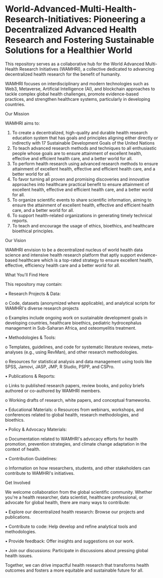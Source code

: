 # World-Advanced-Multi-Health-Research-Initiatives: Pioneering a Decentralized Advanced Health Research and Fostering Sustainable Solutions for a Healthier World

This repository serves as a collaborative hub for the World Advanced Multi-Health Research Initiatives (WAMHRI), a collective dedicated to advancing decentralized health research for the benefit of humanity. 

WAMHRI focuses on interdisciplinary and modern technologies such as Web3, Metaverse, Artificial Intelligence (AI), and blockchain approaches to tackle complex global health challenges, promote evidence-based practices, and strengthen healthcare systems, particularly in developing countries.

Our Mission

WAMHRI aims to:
1.	To create a decentralized, high-quality and durable health research education system that has goals and principles aligning either directly or indirectly with 17 Sustainable Development Goals of the United Nations
2.	To teach advanced research methods and techniques to all enthusiastic people whose goals are to ensure attainment of excellent health, effective and efficient health care, and a better world for all.
3.	To perform health research using advanced research methods to ensure attainment of excellent health, effective and efficient health care, and a better world for all.
4.	To favor turning all proven and promising discoveries and innovative approaches into healthcare practical benefit to ensure attainment of excellent health, effective and efficient health care, and a better world for all.
5.	To organize scientific events to share scientific information, aiming to ensure the attainment of excellent health, effective and efficient health care, and a better world for all.
6.	To support health-related organizations in generating timely technical reports.
7.	To teach and encourage the usage of ethics, bioethics, and healthcare bioethical principles.
	
Our Vision

WAMHRI envision to be a decentralized nucleus of world health data science and intensive health research platform that aptly support evidence-based healthcare which is a top-rated strategy to ensure excellent health, effective, efficiency health care and a better world for all.

What You'll Find Here

This repository may contain:

•	Research Projects & Data: 

o	Code, datasets (anonymized where applicable), and analytical scripts for WAMHRI's diverse research projects

o	Examples include ongoing work on sustainable development goals in developing countries, healthcare bioethics, pediatric hydrocephalus management in Sub-Saharan Africa, and osteomyelitis treatment.

•	Methodologies & Tools: 

o	Templates, guidelines, and code for systematic literature reviews, meta-analyses (e.g., using RevMan), and other research methodologies.

o	Resources for statistical analysis and data management using tools like SPSS, Jamovi, JASP, JMP, R Studio, PSPP, and CSPro.

•	Publications & Reports: 

o	Links to published research papers, review books, and policy briefs authored or co-authored by WAMHRI members.

o	Working drafts of research, white papers, and conceptual frameworks.

•	Educational Materials: 
o	Resources from webinars, workshops, and conferences related to global health, research methodologies, and bioethics.

•	Policy & Advocacy Materials: 

o	Documentation related to WAMHRI's advocacy efforts for health promotion, prevention strategies, and climate change adaptation in the context of health.

•	Contribution Guidelines: 

o	Information on how researchers, students, and other stakeholders can contribute to WAMHRI's initiatives.

Get Involved

We welcome collaboration from the global scientific community. Whether you're a health researcher, data scientist, healthcare professional, or advocate for global health, there are many ways to contribute:

•	Explore our decentralized health research: Browse our projects and publications.

•	Contribute to code: Help develop and refine analytical tools and methodologies.

•	Provide feedback: Offer insights and suggestions on our work.

•	Join our discussions: Participate in discussions about pressing global health issues.

Together, we can drive impactful health research that transforms health outcomes and fosters a more equitable and sustainable future for all.
